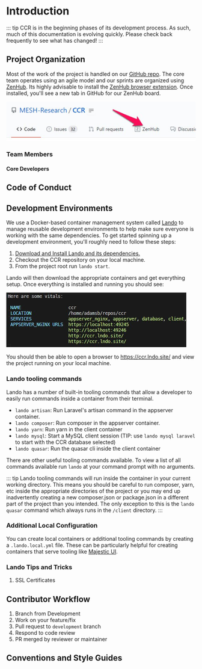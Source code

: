 # Introduction

::: tip
CCR is in the beginning phases of its development process. As such, much of this documentation is evolving quickly. Please check back frequently to see what has changed!
:::

## Project Organization

Most of the work of the project is handled on our [GitHub repo](https://github.com/MESH-Research/CCR). The core team operates using an agile model and our sprints are organized using [ZenHub](https://www.zenhub.com/). Its highly advisable to install the [ZenHub browser extension](https://www.zenhub.com/sign-up#). Once installed, you'll see a new tab in GitHub for our ZenHub board.

![zenhub screenshot](./images/zenhub_screenshot.jpg)

### Team Members
#### Core Developers

<TeamList filter="core"/>


## Code of Conduct

## Development Environments

We use a Docker-based container management system called [Lando](https://lando.dev/) to manage reusable development environments to help make sure everyone is working with the same dependencies. To get started spinning up a development environment, you'll roughly need to follow these steps:

1. [Download and Install Lando and its dependencies.](https://docs.lando.dev/basics/installation.html)
2. Checkout the CCR repository on your local machine.
3. From the project root run `lando start`.

Lando will then download the appropriate containers and get everything setup. Once everything is installed and running you should see:

![lando start container screenshot](./images/lando_screenshot.jpg)

You should then be able to open a browser to <https://ccr.lndo.site/> and view the project running on your local machine.

### Lando tooling commands

Lando has a number of built-in tooling commands that allow a developer to easily run commands inside a container from their terminal.

- `lando artisan`: Run Laravel's artisan command in the appserver container.
- `lando composer`: Run composer in the appserver container.
- `lando yarn`: Run yarn in the client container
- `lando mysql`: Start a MySQL client session (TIP: use `lando mysql laravel` to start with the CCR database selected)
- `lando quasar`: Run the quasar cli inside the client container

There are other useful tooling commands available. To view a list of all commands available run `lando` at your command prompt with no arguments.

::: tip
Lando tooling commands will run inside the container in your current working directory. This means you should be careful to run composer, yarn, etc inside the appropriate directories of the project or you may end up inadvertently creating a new composer.json or package.json in a different part of the project than you intended.
The only exception to this is the `lando quasar` command which always runs in the `/client` directory.
:::

### Additional Local Configuration

You can create local containers or additional tooling commands by creating a `.lando.local.yml` file. These can be particularly helpful for creating containers that serve tooling like [Majestic UI](https://github.com/Raathigesh/majestic).

### Lando Tips and Tricks

1. SSL Certificates

## Contributor Workflow

1. Branch from Development
2. Work on your feature/fix
3. Pull request to `development` branch
4. Respond to code review
5. PR merged by reviewer or maintainer

## Conventions and Style Guides
